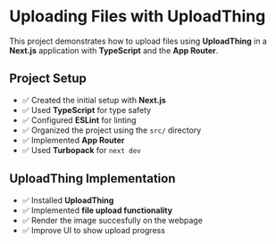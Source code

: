 # **Uploading Files with UploadThing**  

This project demonstrates how to upload files using **UploadThing** in a **Next.js** application with **TypeScript** and the **App Router**.  

## **Project Setup**  
- ✅ Created the initial setup with **Next.js**  
- ✅ Used **TypeScript** for type safety  
- ✅ Configured **ESLint** for linting  
- ✅ Organized the project using the `src/` directory  
- ✅ Implemented **App Router**  
- ✅ Used **Turbopack** for `next dev`  

## **UploadThing Implementation**  
- ✅ Installed **UploadThing**  
- ✅ Implemented **file upload functionality**  
- ✅ Render the image succesfully on the webpage 
- ✅ Improve UI to show upload progress  

<!-- ## **Challenges & Errors Faced**  

1. **500 Internal Server Error on Upload Request**  
   - Initially, `POST /api/uploadthing?actionType=upload&slug=imageUploader` was failing with a **500 error**.  
   - **Fix**: Ensured `UPLOADTHING_SECRET` and `UPLOADTHING_APP_ID` were correctly loaded in `.env.local`.  

2. **Slow Compilation & Middleware Delays**  
   - The server took a long time to start and compile routes (`121.8s for /api/uploadthing`).  
   - **Fix**: Checked for **antivirus interference** and slow filesystem warnings.  

3. **Presigned URL Generation Issue**  
   - UploadThing was not returning a **presigned URL**, preventing uploads.  
   - **Fix**: Verified that `imageUploader` was correctly defined in the `FileRouter`.  

4. **File Not Showing After Upload**  
   - After uploading, the file was not accessible.  
   - **Fix**: Used the correct `ufsUrl` returned from UploadThing to display the uploaded file.  

## **Next Steps** 
- [ ] Store uploaded file metadata in a database  
- [ ] Implement authentication for restricted uploads   -->
